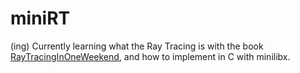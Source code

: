 # miniRT

(ing) Currently learning what the Ray Tracing is with the book [RayTracingInOneWeekend](https://raytracing.github.io/books/RayTracingInOneWeekend.html), and how to implement in C with minilibx.
